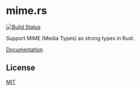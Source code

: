 # mime.rs

[![Build Status](https://travis-ci.org/hyperium/mime.rs.svg?branch=master)](https://travis-ci.org/hyperium/mime.rs)

Support MIME (Media Types) as strong types in Rust.

[Documentation](http://hyperium.github.io/mime.rs)

## License

[MIT](./LICENSE)
